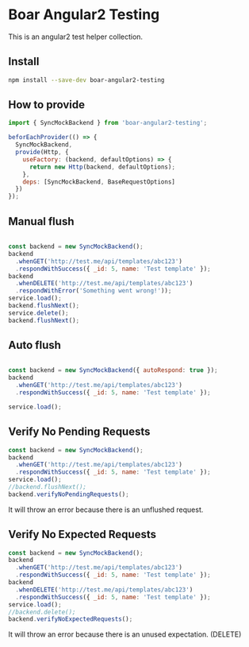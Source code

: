 # Boar Angular2 Testing

This is an angular2 test helper collection.

Install
---------

```bash
npm install --save-dev boar-angular2-testing
```

How to provide
---------

```javascript
import { SyncMockBackend } from 'boar-angular2-testing';

beforEachProvider(() => {
  SyncMockBackend,
  provide(Http, {
    useFactory: (backend, defaultOptions) => {
      return new Http(backend, defaultOptions);
    },
    deps: [SyncMockBackend, BaseRequestOptions]
  })
});
```

Manual flush
---------

```javascript

const backend = new SyncMockBackend();
backend
  .whenGET('http://test.me/api/templates/abc123')
  .respondWithSuccess({ _id: 5, name: 'Test template' });
backend
  .whenDELETE('http://test.me/api/templates/abc123')
  .respondWithError('Something went wrong!'));
service.load();
backend.flushNext();
service.delete();
backend.flushNext();
```

Auto flush
---------

```javascript

const backend = new SyncMockBackend({ autoRespond: true });
backend
  .whenGET('http://test.me/api/templates/abc123')
  .respondWithSuccess({ _id: 5, name: 'Test template' });

service.load();
```

Verify No Pending Requests
---------

```javascript
const backend = new SyncMockBackend();
backend
  .whenGET('http://test.me/api/templates/abc123')
  .respondWithSuccess({ _id: 5, name: 'Test template' });
service.load();
//backend.flushNext();
backend.verifyNoPendingRequests();
```

It will throw an error because there is an unflushed request.


Verify No Expected Requests
---------
```javascript
const backend = new SyncMockBackend();
backend
  .whenGET('http://test.me/api/templates/abc123')
  .respondWithSuccess({ _id: 5, name: 'Test template' });
backend
  .whenDELETE('http://test.me/api/templates/abc123')
  .respondWithSuccess({ _id: 5, name: 'Test template' });
service.load();
//backend.delete();
backend.verifyNoExpectedRequests();
```

It will throw an error because there is an unused expectation. (DELETE)

